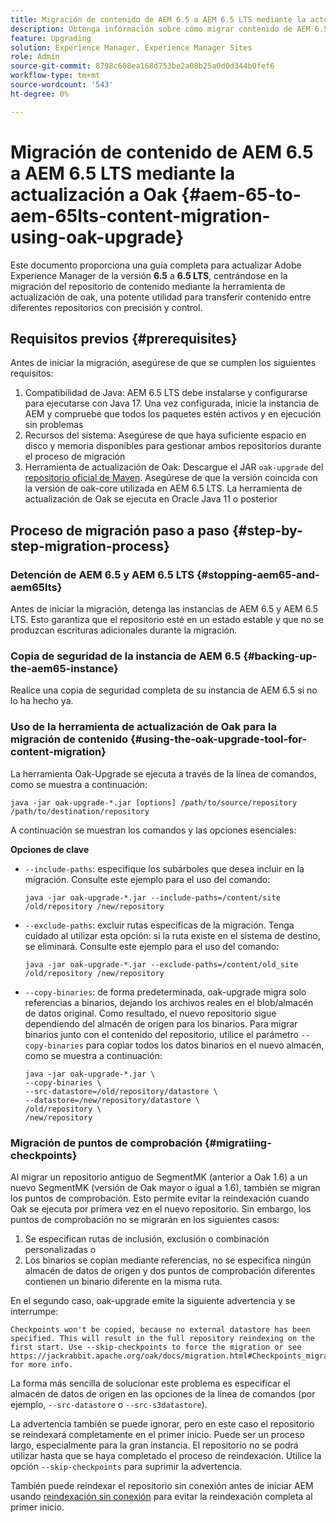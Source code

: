 ```yaml
---
title: Migración de contenido de AEM 6.5 a AEM 6.5 LTS mediante la actualización a Oak
description: Obtenga información sobre cómo migrar contenido de AEM 6.5 a AEM 6.5 LTS mediante la herramienta de actualización de oak
feature: Upgrading
solution: Experience Manager, Experience Manager Sites
role: Admin
source-git-commit: 8798c608ea168d753be2a08b25a0d0d344b0fef6
workflow-type: tm+mt
source-wordcount: '543'
ht-degree: 0%

---
```



# Migración de contenido de AEM 6.5 a AEM 6.5 LTS mediante la actualización a Oak {#aem-65-to-aem-65lts-content-migration-using-oak-upgrade}

Este documento proporciona una guía completa para actualizar Adobe Experience Manager de la versión **6.5** a **6.5 LTS**, centrándose en la migración del repositorio de contenido mediante la herramienta de actualización de oak, una potente utilidad para transferir contenido entre diferentes repositorios con precisión y control.

## Requisitos previos {#prerequisites}

Antes de iniciar la migración, asegúrese de que se cumplen los siguientes requisitos:

1. Compatibilidad de Java: AEM 6.5 LTS debe instalarse y configurarse para ejecutarse con Java 17. Una vez configurada, inicie la instancia de AEM y compruebe que todos los paquetes estén activos y en ejecución sin problemas
1. Recursos del sistema: Asegúrese de que haya suficiente espacio en disco y memoria disponibles para gestionar ambos repositorios durante el proceso de migración
1. Herramienta de actualización de Oak: Descargue el JAR `oak-upgrade` del [repositorio oficial de Maven](https://mvnrepository.com/artifact/org.apache.jackrabbit/oak-upgrade). Asegúrese de que la versión coincida con la versión de oak-core utilizada en AEM 6.5 LTS. La herramienta de actualización de Oak se ejecuta en Oracle Java 11 o posterior

## Proceso de migración paso a paso {#step-by-step-migration-process}

### Detención de AEM 6.5 y AEM 6.5 LTS {#stopping-aem65-and-aem65lts}

Antes de iniciar la migración, detenga las instancias de AEM 6.5 y AEM 6.5 LTS. Esto garantiza que el repositorio esté en un estado estable y que no se produzcan escrituras adicionales durante la migración.

### Copia de seguridad de la instancia de AEM 6.5 {#backing-up-the-aem65-instance}

Realice una copia de seguridad completa de su instancia de AEM 6.5 si no lo ha hecho ya.

### Uso de la herramienta de actualización de Oak para la migración de contenido {#using-the-oak-upgrade-tool-for-content-migration}

La herramienta Oak-Upgrade se ejecuta a través de la línea de comandos, como se muestra a continuación:

```
java -jar oak-upgrade-*.jar [options] /path/to/source/repository /path/to/destination/repository 
```

A continuación se muestran los comandos y las opciones esenciales:

**Opciones de clave**

* `--include-paths`: especifique los subárboles que desea incluir en la migración. Consulte este ejemplo para el uso del comando:

  ```
  java -jar oak-upgrade-*.jar --include-paths=/content/site /old/repository /new/repository
  ```

* `--exclude-paths`: excluir rutas específicas de la migración. Tenga cuidado al utilizar esta opción: si la ruta existe en el sistema de destino, se eliminará. Consulte este ejemplo para el uso del comando:

  ```
  java -jar oak-upgrade-*.jar --exclude-paths=/content/old_site /old/repository /new/repository 
  ```

* `--copy-binaries`: de forma predeterminada, oak-upgrade migra solo referencias a binarios, dejando los archivos reales en el blob/almacén de datos original. Como resultado, el nuevo repositorio sigue dependiendo del almacén de origen para los binarios. Para migrar binarios junto con el contenido del repositorio, utilice el parámetro `--copy-binaries` para copiar todos los datos binarios en el nuevo almacén, como se muestra a continuación:

  ```
  java -jar oak-upgrade-*.jar \
  --copy-binaries \
  --src-datastore=/old/repository/datastore \
  --datastore=/new/repository/datastore \
  /old/repository \
  /new/repository 
  ```

### Migración de puntos de comprobación {#migratiing-checkpoints}

Al migrar un repositorio antiguo de SegmentMK (anterior a Oak 1.6) a un nuevo SegmentMK (versión de Oak mayor o igual a 1.6), también se migran los puntos de comprobación. Esto permite evitar la reindexación cuando Oak se ejecuta por primera vez en el nuevo repositorio. Sin embargo, los puntos de comprobación no se migrarán en los siguientes casos:

1. Se especifican rutas de inclusión, exclusión o combinación personalizadas o
1. Los binarios se copian mediante referencias, no se especifica ningún almacén de datos de origen y dos puntos de comprobación diferentes contienen un binario diferente en la misma ruta.

En el segundo caso, oak-upgrade emite la siguiente advertencia y se interrumpe:

```
Checkpoints won't be copied, because no external datastore has been specified. This will result in the full repository reindexing on the first start. Use --skip-checkpoints to force the migration or see https://jackrabbit.apache.org/oak/docs/migration.html#Checkpoints_migration for more info. 
```

La forma más sencilla de solucionar este problema es especificar el almacén de datos de origen en las opciones de la línea de comandos (por ejemplo, `--src-datastore` o `--src-s3datastore`).

La advertencia también se puede ignorar, pero en este caso el repositorio se reindexará completamente en el primer inicio. Puede ser un proceso largo, especialmente para la gran instancia. El repositorio no se podrá utilizar hasta que se haya completado el proceso de reindexación. Utilice la opción `--skip-checkpoints` para suprimir la advertencia.

También puede reindexar el repositorio sin conexión antes de iniciar AEM usando [reindexación sin conexión](/help/sites-deploying/upgrade-offline-reindexing.md) para evitar la reindexación completa al primer inicio.